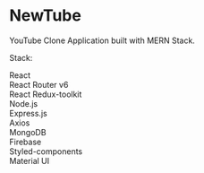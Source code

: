 # NewTube

YouTube Clone Application built with MERN Stack.

Stack:

React\
React Router v6\
React Redux-toolkit\
Node.js\
Express.js\
Axios\
MongoDB\
Firebase\
Styled-components\
Material UI
